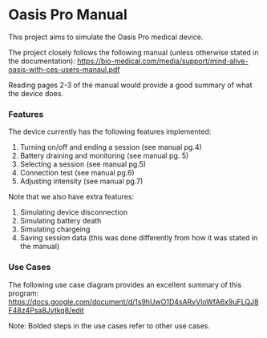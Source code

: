 # Oasis Pro Manual 

This project aims to simulate the Oasis Pro medical device.

The project closely follows the following manual (unless otherwise stated in the documentation): https://bio-medical.com/media/support/mind-alive-oasis-with-ces-users-manaul.pdf

Reading pages 2-3 of the manual would provide a good summary of what the device does. 

### Features
The device currently has the following features implemented:
1. Turning on/off and ending a session (see manual pg.4)
2. Battery draining and monitoring (see manual pg. 5)
3. Selecting a session (see manual pg.5)
4. Connection test (see manual pg.6)
5. Adjusting intensity (see manual pg.7)

Note that we also have extra features:
1. Simulating device disconnection 
2. Simulating battery death
3. Simulating chargeing
4. Saving session data (this was done differently from how it was stated in the manual)

### Use Cases
The following use case diagram provides an excellent summary of this program: https://docs.google.com/document/d/1s9hUwO1D4sARyVloWfA6x9uFLQJ8F48z4Psa8Jytkq8/edit

Note: Bolded steps in the use cases refer to other use cases.
